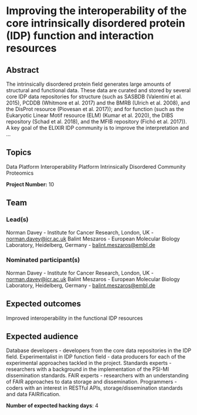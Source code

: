 # Improving the interoperability of the core intrinsically disordered protein (IDP) function and interaction resources

## Abstract

The intrinsically disordered protein field generates large amounts of structural and functional data. These data are curated and stored by several core IDP data repositories for structure (such as SASBDB (Valentini et al. 2015), PCDDB (Whitmore et al. 2017) and the BMRB (Ulrich et al. 2008), and the DisProt resource (Piovesan et al. 2017)); and for function (such as the Eukaryotic Linear Motif resource (ELM) (Kumar et al. 2020), the DIBS repository (Schad et al. 2018), and the MFIB repository (Fichó et al. 2017)). A key goal of the ELIXIR IDP community is to improve the interpretation and ...

## Topics

Data Platform
 Interoperability Platform
 Intrinsically Disordered Community
 Proteomics

**Project Number:** 10

## Team

### Lead(s)

Norman Davey - Institute for Cancer Research, London, UK - norman.davey@icr.ac.uk
 Balint Meszaros - European Molecular Biology Laboratory, Heidelberg, Germany - balint.meszaros@embl.de

### Nominated participant(s)

Norman Davey - Institute for Cancer Research, London, UK - norman.davey@icr.ac.uk
 Balint Meszaros - European Molecular Biology Laboratory, Heidelberg, Germany - balint.meszaros@embl.de

## Expected outcomes

Improved interoperability in the functional IDP resources

## Expected audience

Database developers - developers from the core data repositories in the IDP field.
 Experimentalist in IDP function field - data producers for each of the experimental approaches tackled in the project.
 Standards experts - researchers with a background in the implementation of the PSI-MI dissemination standards.
 FAIR experts - researchers with an understanding of FAIR approaches to data storage and dissemination.
 Programmers - coders with an interest in RESTful APIs, storage/dissemination standards and data FAIRification.

**Number of expected hacking days**: 4

